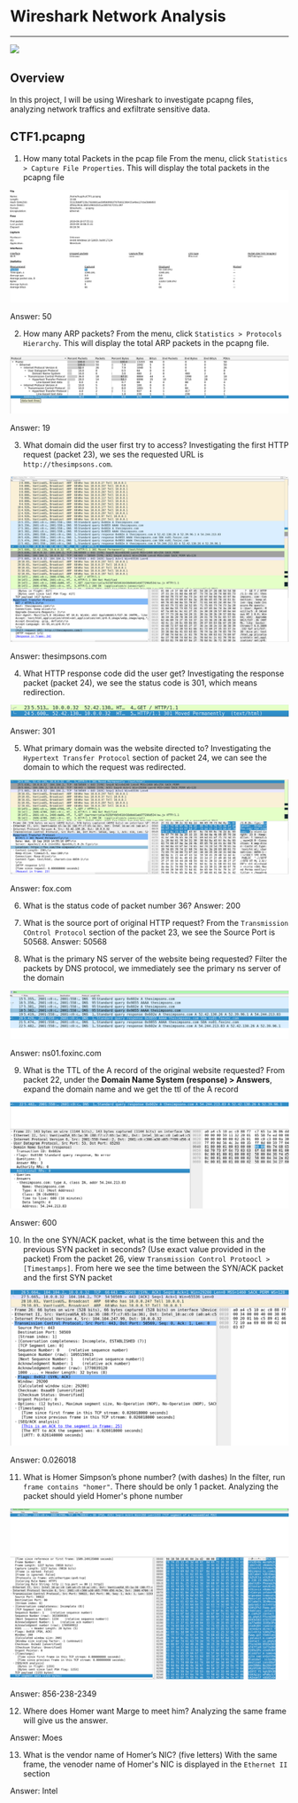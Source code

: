 # Wireshark Network Analysis	
----

![](https://www.freecodecamp.org/news/content/images/2020/08/wireshark-1.png)

## Overview
In this project, I will be using Wireshark to investigate pcapng files, analyzing network traffics and exfiltrate sensitive data.

## CTF1.pcapng
1. How many total Packets in the pcap file
From the menu, click `Statistics > Capture File Properties`. This will display the total packets in the pcapng file

![totalPackets](https://raw.githubusercontent.com/hhphu/images/main/Wireshark%20Project/totalPackets.png)

Answer: 50

2. How many ARP packets?
From the menu, click `Statistics > Protocols Hierarchy`. This will display the total ARP packets in the pcapng file.

![totalARP](https://github.com/hhphu/images/blob/main/Wireshark%20Project/arpPackets.png?raw=true)

Answer: 19

3. What domain did the user first try to access?
Investigating the first HTTP request (packet 23), we ses the requested URL is `http://thesimpsons.com`.

![accessingDomain](https://github.com/hhphu/images/blob/main/Wireshark%20Project/accessingDomain.png?raw=true)

Answer: thesimpsons.com

4. What HTTP response code did the user get?
Investigating the response packet (packet 24), we see the status code is 301, which means redirection.

![returnStatusCode](https://github.com/hhphu/images/blob/main/Wireshark%20Project/returnStatusCode.png?raw=true)

Answer: 301

5. What primary domain was the website directed to?
Investigating the `Hypertext Transfer Protocol` section of packet 24, we can see the domain to which the request was redirected.

![redirectedDomain](https://github.com/hhphu/images/blob/main/Wireshark%20Project/redirectedDomain.png?raw=true)

Answer: fox.com

6. What is the status code of packet number 36?
Answer: 200

7. What is the source port of original HTTP request?
From the `Transmission COntrol Protocol` section of the packet 23, we see the Source Port is 50568.
Answer: 50568

8. What is the primary NS server of the website being requested?
Filter the packets by DNS protocol, we immediately see the primary ns server of the domain

![primaryNSServer](https://github.com/hhphu/images/blob/main/Wireshark%20Project/primaryNSServer.png?raw=true)

Answer: ns01.foxinc.com

9. What is the TTL of the A record of the original website requested?
From packet 22, under the **Domain Name System (response) > Answers**, expand the domain name and we get the ttl of the A record

![ttl](https://github.com/hhphu/images/blob/main/Wireshark%20Project/ttl.png?raw=true)

Answer: 600 

10. In the one SYN/ACK packet, what is the time between this and the previous SYN packet in seconds? (Use exact value provided in the packet)
From the packet 26, view `Transmission Control Protoocl > [Timestamps]`. From here we see the time between the SYN/ACK packet and the first SYN packet

![timebtwSYNACK](https://github.com/hhphu/images/blob/main/Wireshark%20Project/timebtwSYNACK.png?raw=true)

Answer: 0.026018

11. What is Homer Simpson’s phone number? (with dashes)
In the filter, run `frame contains "homer"`. There should be only 1 packet. Analyzing the packet should yield Homer's phone number

![filterContainsHomer](https://github.com/hhphu/images/blob/main/Wireshark%20Project/filterContainsHomer.png?raw=true)

Answer: 856-238-2349

12. Where does Homer want Marge to meet him?
Analyzing the same frame will give us the answer.

Answer: Moes

13. What is the vendor name of Homer’s NIC? (five letters)
With the same frame, the venoder name of Homer's NIC is displayed in the `Ethernet II` section

Answer: Intel

 
